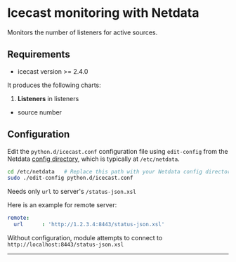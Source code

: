 <!--
title: "Icecast monitoring with Netdata"
custom_edit_url: "https://github.com/netdata/netdata/edit/master/collectors/python.d.plugin/icecast/README.md"
sidebar_label: "Icecast"
learn_status: "Published"
learn_topic_type: "References"
learn_rel_path: "Integrations/Monitoring/Networking"
-->

# Icecast monitoring with Netdata

Monitors the number of listeners for active sources.

## Requirements

-   icecast version >= 2.4.0

It produces the following charts:

1.  **Listeners** in listeners

-   source number

## Configuration

Edit the `python.d/icecast.conf` configuration file using `edit-config` from the Netdata [config
directory](https://github.com/netdata/netdata/blob/master/docs/configure/nodes.md), which is typically at `/etc/netdata`.

```bash
cd /etc/netdata   # Replace this path with your Netdata config directory, if different
sudo ./edit-config python.d/icecast.conf
```

Needs only `url` to server's `/status-json.xsl`

Here is an example for remote server:

```yaml
remote:
  url      : 'http://1.2.3.4:8443/status-json.xsl'
```

Without configuration, module attempts to connect to `http://localhost:8443/status-json.xsl`

---


